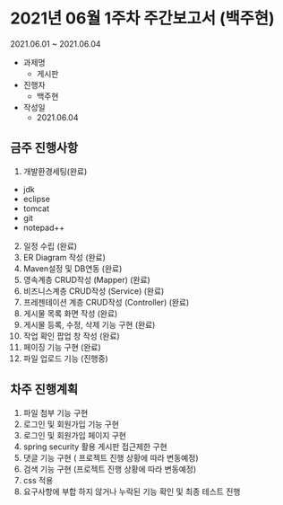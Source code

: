 # 2021년 06월 1주차 주간보고서 (백주현)
2021.06.01 ~ 2021.06.04

* 과제명
  * 게시판
* 진행자
  * 백주현
* 작성일
  * 2021.06.04 

## 금주 진행사항
1. 개발환경세팅(완료)
  * jdk
  * eclipse
  * tomcat
  * git
  * notepad++
2. 일정 수립 (완료)
3. ER Diagram 작성 (완료) 
4. Maven설정 및 DB연동 (완료)
5. 영속계층 CRUD작성 (Mapper) (완료)
6. 비즈니스계층 CRUD작성 (Service) (완료)
7. 프레젠테이션 계층 CRUD작성 (Controller) (완료)
8. 게시물 목록 화면 작성 (완료)
9. 게시물 등록, 수정, 삭제 기능 구현 (완료)
10. 작업 확인 팝업 창 작성 (완료)
11. 페이징 기능 구현 (완료)
12. 파일 업로드 기능 (진행중)

## 차주 진행계획
1. 파일 첨부 기능 구현
2. 로그인 및 회원가입 기능 구현
3. 로그인 및 회원가입 페이지 구현
4. spring security 활용 게시판 접근제한 구현
5. 댓글 기능 구현 ( 프로젝트 진행 상황에 따라 변동예정)
6. 검색 기능 구현 (프로젝트 진행 상황에 따라 변동예정)
7. css 적용
8. 요구사항에 부합 하지 않거나 누락된 기능 확인 및 최종 테스트 진행
